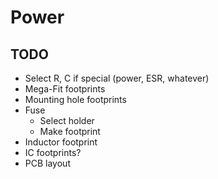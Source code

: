 # Power

## TODO

* Select R, C if special (power, ESR, whatever)
* Mega-Fit footprints
* Mounting hole footprints
* Fuse
    * Select holder
    * Make footprint
* Inductor footprint
* IC footprints?
* PCB layout

